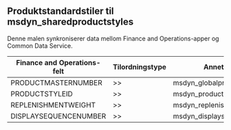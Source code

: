## <a name="product-master-styles-to-msdyn_sharedproductstyles"></a>Produktstandardstiler til msdyn_sharedproductstyles

Denne malen synkroniserer data mellom Finance and Operations-apper og Common Data Service.

Finance and Operations-felt | Tilordningstype | Annet Dynamics 365-felt | Standardverdi
---|---|---|---
PRODUCTMASTERNUMBER | >> | msdyn_globalproduct.msdyn_productnumber | 
PRODUCTSTYLEID | >> | msdyn_productstyle.msdyn_productstyle | 
REPLENISHMENTWEIGHT | >> | msdyn_replenishmentweight | 
DISPLAYSEQUENCENUMBER | >> | msdyn_displaysequencenumber | 
